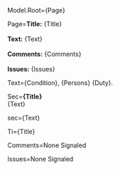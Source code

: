 Model.Root={Page}

Page=<b>Title:</b> {Title}<br><br><b>Text:</b> {Text}<br><br><b>Comments:</b> {Comments}<br><br><b>Issues:</b> {Issues}


Text={Condition}, {Persons} {Duty}.

Sec=<b>{Title}</b><br>{Text}

sec={Text}

Ti={Title}

Comments=None Signaled

Issues=None Signaled